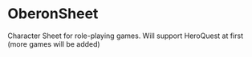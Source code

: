 OberonSheet
===========

Character Sheet for role-playing games.
Will support HeroQuest at first (more games will be added)
